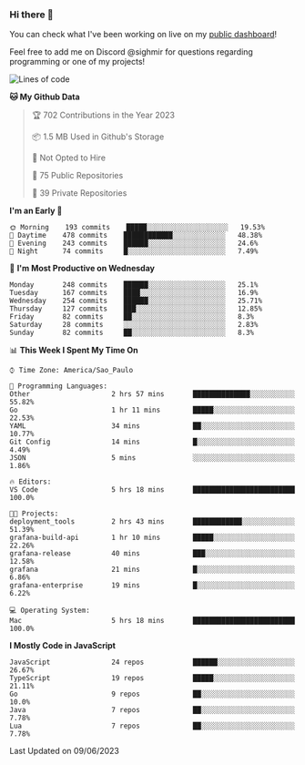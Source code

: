 ### Hi there 👋

<!--
**guicaulada/guicaulada** is a ✨ _special_ ✨ repository because its `README.md` (this file) appears on your GitHub profile.

Here are some ideas to get you started:

- 🔭 I’m currently working on ...
- 🌱 I’m currently learning ...
- 👯 I’m looking to collaborate on ...
- 🤔 I’m looking for help with ...
- 💬 Ask me about ...
- 📫 How to reach me: ...
- 😄 Pronouns: ...
- ⚡ Fun fact: ...
-->

You can check what I've been working on live on my [public dashboard](https://guicaulada.grafana.net/public-dashboards/7b7f644500ec4e6cb5d7a4e7b5ed0dab)!

Feel free to add me on Discord @sighmir for questions regarding programming or one of my projects!

<!--START_SECTION:waka-->
![Lines of code](https://img.shields.io/badge/From%20Hello%20World%20I%27ve%20Written-11.0%20million%20lines%20of%20code-blue)

**🐱 My Github Data** 

> 🏆 702 Contributions in the Year 2023
 > 
> 📦 1.5 MB Used in Github's Storage 
 > 
> 🚫 Not Opted to Hire
 > 
> 📜 75 Public Repositories 
 > 
> 🔑 39 Private Repositories  
 > 
**I'm an Early 🐤** 

```text
🌞 Morning    193 commits    █████░░░░░░░░░░░░░░░░░░░░   19.53% 
🌆 Daytime    478 commits    ████████████░░░░░░░░░░░░░   48.38% 
🌃 Evening    243 commits    ██████░░░░░░░░░░░░░░░░░░░   24.6% 
🌙 Night      74 commits     █░░░░░░░░░░░░░░░░░░░░░░░░   7.49%

```
📅 **I'm Most Productive on Wednesday** 

```text
Monday       248 commits    ██████░░░░░░░░░░░░░░░░░░░   25.1% 
Tuesday      167 commits    ████░░░░░░░░░░░░░░░░░░░░░   16.9% 
Wednesday    254 commits    ██████░░░░░░░░░░░░░░░░░░░   25.71% 
Thursday     127 commits    ███░░░░░░░░░░░░░░░░░░░░░░   12.85% 
Friday       82 commits     ██░░░░░░░░░░░░░░░░░░░░░░░   8.3% 
Saturday     28 commits     ░░░░░░░░░░░░░░░░░░░░░░░░░   2.83% 
Sunday       82 commits     ██░░░░░░░░░░░░░░░░░░░░░░░   8.3%

```


📊 **This Week I Spent My Time On** 

```text
⌚︎ Time Zone: America/Sao_Paulo

💬 Programming Languages: 
Other                    2 hrs 57 mins       ██████████████░░░░░░░░░░░   55.82% 
Go                       1 hr 11 mins        █████░░░░░░░░░░░░░░░░░░░░   22.53% 
YAML                     34 mins             ██░░░░░░░░░░░░░░░░░░░░░░░   10.77% 
Git Config               14 mins             █░░░░░░░░░░░░░░░░░░░░░░░░   4.49% 
JSON                     5 mins              ░░░░░░░░░░░░░░░░░░░░░░░░░   1.86%

🔥 Editors: 
VS Code                  5 hrs 18 mins       █████████████████████████   100.0%

🐱‍💻 Projects: 
deployment_tools         2 hrs 43 mins       ████████████░░░░░░░░░░░░░   51.39% 
grafana-build-api        1 hr 10 mins        █████░░░░░░░░░░░░░░░░░░░░   22.26% 
grafana-release          40 mins             ███░░░░░░░░░░░░░░░░░░░░░░   12.58% 
grafana                  21 mins             █░░░░░░░░░░░░░░░░░░░░░░░░   6.86% 
grafana-enterprise       19 mins             █░░░░░░░░░░░░░░░░░░░░░░░░   6.22%

💻 Operating System: 
Mac                      5 hrs 18 mins       █████████████████████████   100.0%

```

**I Mostly Code in JavaScript** 

```text
JavaScript               24 repos            ██████░░░░░░░░░░░░░░░░░░░   26.67% 
TypeScript               19 repos            █████░░░░░░░░░░░░░░░░░░░░   21.11% 
Go                       9 repos             ██░░░░░░░░░░░░░░░░░░░░░░░   10.0% 
Java                     7 repos             ██░░░░░░░░░░░░░░░░░░░░░░░   7.78% 
Lua                      7 repos             ██░░░░░░░░░░░░░░░░░░░░░░░   7.78%

```



 Last Updated on 09/06/2023
<!--END_SECTION:waka-->
